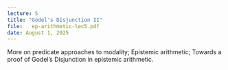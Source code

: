 ```yaml
---
lecture: 5
title: "Godel's Disjunction II"
file:   ep-arithmetic-lec5.pdf
date: August 1, 2025
---
```


More on predicate approaches to modality; Epistemic arithmetic; Towards a proof of Godel’s Disjunction in epistemic arithmetic.
 